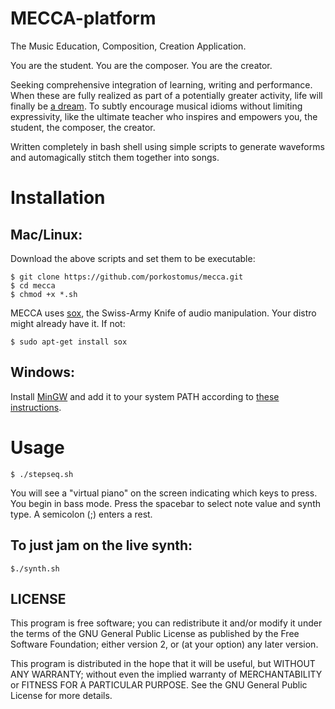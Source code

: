 # MECCA-platform
The Music Education, Composition, Creation Application.

You are the student.
You are the composer.
You are the creator.

Seeking comprehensive integration of learning, writing and performance. When these are fully realized as part of a potentially greater activity, life will finally be [a dream](https://www.youtube.com/watch?v=0TgrorCZg80). To subtly encourage musical idioms without limiting expressivity, like the ultimate teacher who inspires and empowers you, the student, the composer, the creator.

Written completely in bash shell using simple scripts to generate waveforms and automagically stitch them together into songs.

# Installation
## Mac/Linux:

Download the above scripts and set them to be executable:

    $ git clone https://github.com/porkostomus/mecca.git
    $ cd mecca
    $ chmod +x *.sh
    
MECCA uses [sox](http://sox.sourceforge.net/), the Swiss-Army Knife of audio manipulation. Your distro might already have it.
If not:

    $ sudo apt-get install sox

## Windows:

Install [MinGW](http://www.mingw.org/) and add it to your system PATH according to [these instructions](http://www.computerhope.com/issues/ch000549.htm).

# Usage
    
    $ ./stepseq.sh
    
You will see a "virtual piano" on the screen indicating which keys to press.
You begin in bass mode. Press the spacebar to select note value and synth type.
A semicolon (;) enters a rest.

## To just jam on the live synth:

    $./synth.sh

## LICENSE

This program is free software; you can redistribute it and/or modify it under the terms of the GNU General Public License as published by the Free Software Foundation; either version 2, or (at your option) any later version.

This program is distributed in the hope that it will be useful, but WITHOUT ANY WARRANTY; without even the implied warranty of MERCHANTABILITY or FITNESS FOR A PARTICULAR PURPOSE. See the GNU General Public License for more details.
